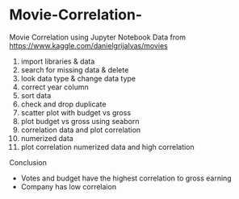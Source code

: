 # Movie-Correlation-
Movie Correlation using Jupyter Notebook
 Data from https://www.kaggle.com/danielgrijalvas/movies
1. import libraries & data
2. search for missing data & delete
3. look data type & change data type
4. correct year column
5. sort data
6. check and drop duplicate
7. scatter plot with budget vs gross
8. plot budget vs gross using seaborn
9. correlation data and plot correlation
10. numerized data
11. plot correlation numerized data and high correlation

Conclusion
- Votes and budget have the highest correlation to gross earning
- Company has low correlaion
